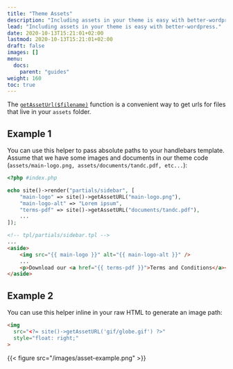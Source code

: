 ```yaml
---
title: "Theme Assets"
description: "Including assets in your theme is easy with better-wordpress."
lead: "Including assets in your theme is easy with better-wordpress."
date: 2020-10-13T15:21:01+02:00
lastmod: 2020-10-13T15:21:01+02:00
draft: false
images: []
menu:
  docs:
    parent: "guides"
weight: 160
toc: true
---
```


The [`getAssetUrl($filename)`](../../reference/getasseturl) function is a convenient way to get urls for files that live in your `assets` folder.

## Example 1

You can use this helper to pass absolute paths to your handlebars template. Assume that we have some images and documents in our theme code (`assets/main-logo.png, assets/documents/tandc.pdf, etc...`):
```php
<?php #index.php

echo site()->render("partials/sidebar", [
    "main-logo" => site()->getAssetURL("main-logo.png"),
    "main-logo-alt" => "Lorem ipsum",
    "terms-pdf" => site()->getAssetURL("documents/tandc.pdf"),
    ...
]);
```

```html
<!-- tpl/partials/sidebar.tpl -->
...
<aside>
    <img src="{{ main-logo }}" alt="{{ main-logo-alt }}" />
    ...
    <p>Download our <a href="{{ terms-pdf }}">Terms and Conditions</a></p>
</aside>
```

## Example 2

You can use this helper inline in your raw HTML to generate an image path:

```html
<img
  src="<?= site()->getAssetURL('gif/globe.gif') ?>"
  style="float: right;"
>
```

{{< figure src="/images/asset-example.png" >}}
